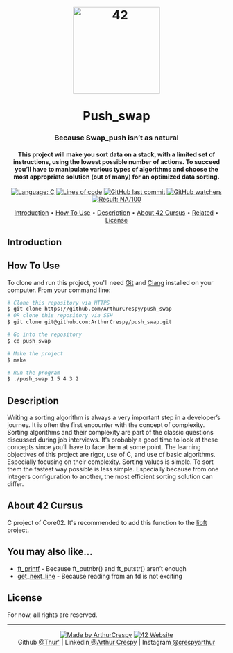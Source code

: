 <h1 align="center">
  <br>
  <a href="http://www.github.com/ArthurCrespy"><img src="https://42.fr/wp-content/uploads/2021/05/42-Final-sigle-seul.svg" alt="42" width="200"></a>
  <br><br>
  Push_swap
  <br>
</h1>

<h3 align="center">Because Swap_push isn’t as natural</h3>

<h4 align="center">This project will make you sort data on a stack, with a limited set of instructions, using
the lowest possible number of actions. To succeed you’ll have to manipulate various
types of algorithms and choose the most appropriate solution (out of many) for an
optimized data sorting.</a></h4>

<p align="center">
    <a href="https://github.com/ArthurCrespy/push_swap/search?l=c"> <img alt="Language: C" src="https://img.shields.io/badge/language-C-orange"></a>
    <a href="https://github.com/ArthurCrespy/push_swap"> <img alt="Lines of code" src="https://img.shields.io/tokei/lines/github/ArthurCrespy/push_swap"></a>
    <a href="https://github.com/ArthurCrespy/push_swap/commits"> <img alt="GitHub last commit" src="https://img.shields.io/github/last-commit/ArthurCrespy/push_swap?color=yellow"></a>
    <a href="https://github.com/ArthurCrespy/push_swap/watchers"> <img alt="GitHub watchers" src="https://img.shields.io/github/watchers/ArthurCrespy/push_swap?color=ff69b4""></a>
    <a href="https://projects.intra.42.fr/42cursus-push_swap/acrespy"> <img alt="Result: NA/100" src="https://img.shields.io/badge/result-NA/100-brightgreen"></a>

</p>

<p align="center">
  <a href="#introduction">Introduction</a> •
  <a href="#how-to-use">How To Use</a> •
  <a href="#description">Description</a> •
  <a href="#about-42-cursus">About 42 Cursus</a> •
  <a href="#you-may-also-like">Related</a> •
  <a href="#license">License</a>
</p>

## Introduction


## How To Use

To clone and run this project, you'll need [Git](https://git-scm.com) and [Clang](https://clang.llvm.org/) installed on your computer. From your command line:

```bash
# Clone this repository via HTTPS
$ git clone https://github.com/ArthurCrespy/push_swap
# OR clone this repository via SSH
$ git clone git@github.com:ArthurCrespy/push_swap.git

# Go into the repository
$ cd push_swap

# Make the project
$ make

# Run the program
$ ./push_swap 1 5 4 3 2
```

## Description

Writing a sorting algorithm is always a very important step in a developer’s journey. It
is often the first encounter with the concept of complexity.
Sorting algorithms and their complexity are part of the classic questions discussed
during job interviews. It’s probably a good time to look at these concepts since you’ll
have to face them at some point.
The learning objectives of this project are rigor, use of C, and use of basic algorithms.
Especially focusing on their complexity.
Sorting values is simple. To sort them the fastest way possible is less simple. Especially
because from one integers configuration to another, the most efficient sorting solution can
differ.

## About 42 Cursus

C project of Core02. It's recommended to add this function to the <a href="https://github.com/ArthurCrespy/libft">libft</a> project.

## You may also like...

- [ft_printf](https://github.com/ArthurCrespy/ft_printf) - Because ft_putnbr() and ft_putstr() aren’t enough
- [get_next_line](https://github.com/ArthurCrespy/get_next_line) - Because reading from an fd is not exciting

## License

For now, all rights are reserved.

---
<p align="center">
    <a href="https://github.com/ArthurCrespy"> <img alt="Made by ArthurCrespy" src="https://img.shields.io/badge/made%20by-ArthurCrespy-blue"></a>
    <a href="https://42.fr"><img alt="42 Website" src="https://img.shields.io/badge/website-42.fr-blue"></a>
    <br>
    Github <a href="https://github.com/ArthurCrespy" target="_blank">@Thur'</a> |
    LinkedIn<a href="https://fr.linkedin.com/in/crespyarthur" target="_blank"> @Arthur Crespy</a> |
    Instagram<a href="https://instagram.com/arthurcrespy" target="_blank"> @crespyarthur</a> 
</p>
